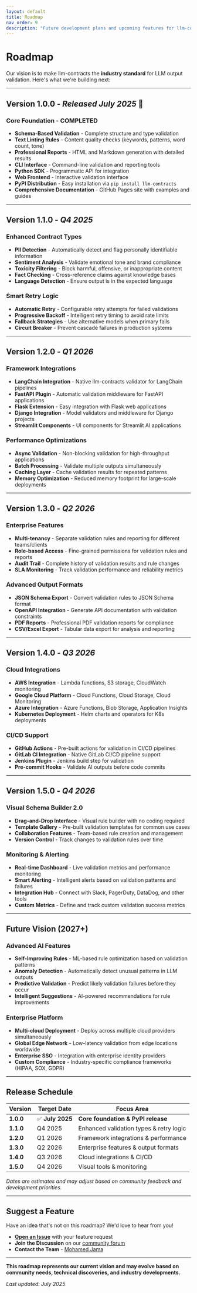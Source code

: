 ```yaml
---
layout: default
title: Roadmap
nav_order: 9
description: "Future development plans and upcoming features for llm-contracts"
---
```


# Roadmap

Our vision is to make llm-contracts the **industry standard** for LLM output validation. Here's what we're building next:

---

## **Version 1.0.0** - *Released July 2025* 🎉

### **Core Foundation - COMPLETED**
- **Schema-Based Validation** - Complete structure and type validation
- **Text Linting Rules** - Content quality checks (keywords, patterns, word count, tone)
- **Professional Reports** - HTML and Markdown generation with detailed results
- **CLI Interface** - Command-line validation and reporting tools
- **Python SDK** - Programmatic API for integration
- **Web Frontend** - Interactive validation interface
- **PyPI Distribution** - Easy installation via `pip install llm-contracts`
- **Comprehensive Documentation** - GitHub Pages site with examples and guides

---

## **Version 1.1.0** - *Q4 2025*

### **Enhanced Contract Types**
- **PII Detection** - Automatically detect and flag personally identifiable information
- **Sentiment Analysis** - Validate emotional tone and brand compliance
- **Toxicity Filtering** - Block harmful, offensive, or inappropriate content
- **Fact Checking** - Cross-reference claims against knowledge bases
- **Language Detection** - Ensure output is in the expected language

### **Smart Retry Logic**
- **Automatic Retry** - Configurable retry attempts for failed validations
- **Progressive Backoff** - Intelligent retry timing to avoid rate limits
- **Fallback Strategies** - Use alternative models when primary fails
- **Circuit Breaker** - Prevent cascade failures in production systems

---

## **Version 1.2.0** - *Q1 2026*

### **Framework Integrations**
- **LangChain Integration** - Native llm-contracts validator for LangChain pipelines
- **FastAPI Plugin** - Automatic validation middleware for FastAPI applications
- **Flask Extension** - Easy integration with Flask web applications
- **Django Integration** - Model validators and middleware for Django projects
- **Streamlit Components** - UI components for Streamlit AI applications

### **Performance Optimizations**
- **Async Validation** - Non-blocking validation for high-throughput applications
- **Batch Processing** - Validate multiple outputs simultaneously
- **Caching Layer** - Cache validation results for repeated patterns
- **Memory Optimization** - Reduced memory footprint for large-scale deployments

---

## **Version 1.3.0** - *Q2 2026*

### **Enterprise Features**
- **Multi-tenancy** - Separate validation rules and reporting for different teams/clients
- **Role-based Access** - Fine-grained permissions for validation rules and reports
- **Audit Trail** - Complete history of validation results and rule changes
- **SLA Monitoring** - Track validation performance and reliability metrics

### **Advanced Output Formats**
- **JSON Schema Export** - Convert validation rules to JSON Schema format
- **OpenAPI Integration** - Generate API documentation with validation constraints
- **PDF Reports** - Professional PDF validation reports for compliance
- **CSV/Excel Export** - Tabular data export for analysis and reporting

---

## **Version 1.4.0** - *Q3 2026*

### **Cloud Integrations**
- **AWS Integration** - Lambda functions, S3 storage, CloudWatch monitoring
- **Google Cloud Platform** - Cloud Functions, Cloud Storage, Cloud Monitoring
- **Azure Integration** - Azure Functions, Blob Storage, Application Insights
- **Kubernetes Deployment** - Helm charts and operators for K8s deployments

### **CI/CD Support**
- **GitHub Actions** - Pre-built actions for validation in CI/CD pipelines
- **GitLab CI Integration** - Native GitLab CI/CD pipeline support
- **Jenkins Plugin** - Jenkins build step for validation
- **Pre-commit Hooks** - Validate AI outputs before code commits

---

## **Version 1.5.0** - *Q4 2026*

### **Visual Schema Builder 2.0**
- **Drag-and-Drop Interface** - Visual rule builder with no coding required
- **Template Gallery** - Pre-built validation templates for common use cases
- **Collaboration Features** - Team-based rule creation and management
- **Version Control** - Track changes to validation rules over time

### **Monitoring & Alerting**
- **Real-time Dashboard** - Live validation metrics and performance monitoring
- **Smart Alerting** - Intelligent alerts based on validation patterns and failures
- **Integration Hub** - Connect with Slack, PagerDuty, DataDog, and other tools
- **Custom Metrics** - Define and track custom validation success metrics

---

## **Future Vision (2027+)**

### **Advanced AI Features**
- **Self-Improving Rules** - ML-based rule optimization based on validation patterns
- **Anomaly Detection** - Automatically detect unusual patterns in LLM outputs
- **Predictive Validation** - Predict likely validation failures before they occur
- **Intelligent Suggestions** - AI-powered recommendations for rule improvements

### **Enterprise Platform**
- **Multi-cloud Deployment** - Deploy across multiple cloud providers simultaneously
- **Global Edge Network** - Low-latency validation from edge locations worldwide
- **Enterprise SSO** - Integration with enterprise identity providers
- **Custom Compliance** - Industry-specific compliance frameworks (HIPAA, SOX, GDPR)

---

## **Release Schedule**

| Version | Target Date | Focus Area |
|---------|-------------|------------|
| **1.0.0** | ✅ **July 2025** | **Core foundation & PyPI release** |
| **1.1.0** | Q4 2025 | Enhanced validation types & retry logic |
| **1.2.0** | Q1 2026 | Framework integrations & performance |
| **1.3.0** | Q2 2026 | Enterprise features & output formats |
| **1.4.0** | Q3 2026 | Cloud integrations & CI/CD |
| **1.5.0** | Q4 2026 | Visual tools & monitoring |

*Dates are estimates and may adjust based on community feedback and development priorities.*

---

## **Suggest a Feature**

Have an idea that's not on this roadmap? We'd love to hear from you!

- **[Open an Issue](https://github.com/Maxamed/llm-contract/issues/new)** with your feature request
- **Join the Discussion** on our [community forum](https://github.com/Maxamed/llm-contract/discussions)
- **Contact the Team** - [Mohamed Jama](https://www.linkedin.com/in/mohamedjama/)

---

**This roadmap represents our current vision and may evolve based on community needs, technical discoveries, and industry developments.**

*Last updated: July 2025* 